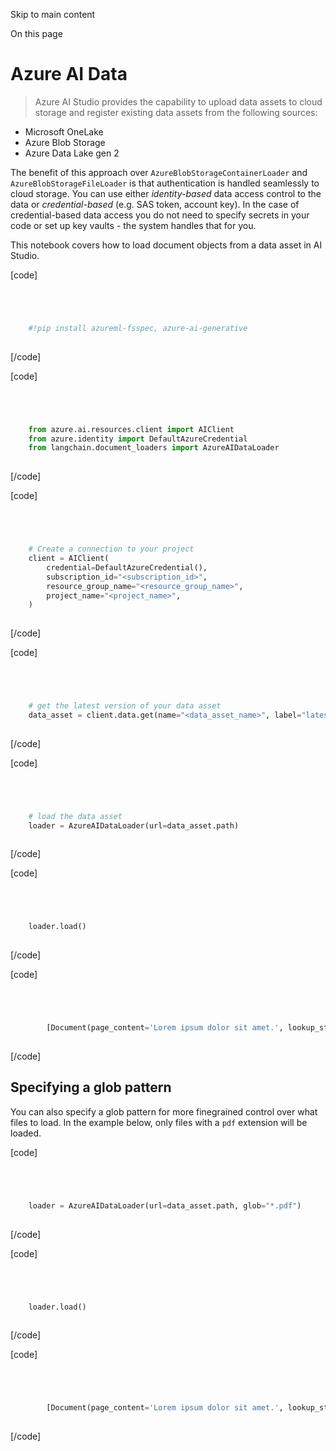 

Skip to main content

On this page

# Azure AI Data

> Azure AI Studio provides the capability to upload data assets to cloud storage and register existing data assets from the following sources:

  * Microsoft OneLake
  * Azure Blob Storage
  * Azure Data Lake gen 2

The benefit of this approach over `AzureBlobStorageContainerLoader` and `AzureBlobStorageFileLoader` is that authentication is handled seamlessly to cloud storage. You can use either _identity-based_
data access control to the data or _credential-based_ (e.g. SAS token, account key). In the case of credential-based data access you do not need to specify secrets in your code or set up key vaults -
the system handles that for you.

This notebook covers how to load document objects from a data asset in AI Studio.

[code]
```python




    #!pip install azureml-fsspec, azure-ai-generative  
    


```
[/code]


[code]
```python




    from azure.ai.resources.client import AIClient  
    from azure.identity import DefaultAzureCredential  
    from langchain.document_loaders import AzureAIDataLoader  
    


```
[/code]


[code]
```python




    # Create a connection to your project  
    client = AIClient(  
        credential=DefaultAzureCredential(),  
        subscription_id="<subscription_id>",  
        resource_group_name="<resource_group_name>",  
        project_name="<project_name>",  
    )  
    


```
[/code]


[code]
```python




    # get the latest version of your data asset  
    data_asset = client.data.get(name="<data_asset_name>", label="latest")  
    


```
[/code]


[code]
```python




    # load the data asset  
    loader = AzureAIDataLoader(url=data_asset.path)  
    


```
[/code]


[code]
```python




    loader.load()  
    


```
[/code]


[code]
```python




        [Document(page_content='Lorem ipsum dolor sit amet.', lookup_str='', metadata={'source': '/var/folders/y6/8_bzdg295ld6s1_97_12m4lr0000gn/T/tmpaa9xl6ch/fake.docx'}, lookup_index=0)]  
    


```
[/code]


## Specifying a glob pattern​

You can also specify a glob pattern for more finegrained control over what files to load. In the example below, only files with a `pdf` extension will be loaded.

[code]
```python




    loader = AzureAIDataLoader(url=data_asset.path, glob="*.pdf")  
    


```
[/code]


[code]
```python




    loader.load()  
    


```
[/code]


[code]
```python




        [Document(page_content='Lorem ipsum dolor sit amet.', lookup_str='', metadata={'source': '/var/folders/y6/8_bzdg295ld6s1_97_12m4lr0000gn/T/tmpujbkzf_l/fake.docx'}, lookup_index=0)]  
    


```
[/code]


